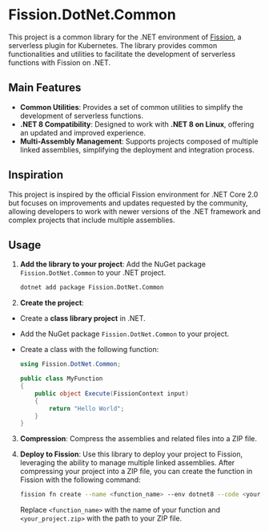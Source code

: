 # Fission.DotNet.Common

This project is a common library for the .NET environment of [Fission](https://fission.io/), a serverless plugin for Kubernetes. The library provides common functionalities and utilities to facilitate the development of serverless functions with Fission on .NET.

## Main Features

- **Common Utilities**: Provides a set of common utilities to simplify the development of serverless functions.
- **.NET 8 Compatibility**: Designed to work with **.NET 8 on Linux**, offering an updated and improved experience.
- **Multi-Assembly Management**: Supports projects composed of multiple linked assemblies, simplifying the deployment and integration process.

## Inspiration

This project is inspired by the official Fission environment for .NET Core 2.0 but focuses on improvements and updates requested by the community, allowing developers to work with newer versions of the .NET framework and complex projects that include multiple assemblies.

## Usage

1. **Add the library to your project**:
   Add the NuGet package `Fission.DotNet.Common` to your .NET project.

   ```bash
   dotnet add package Fission.DotNet.Common

2. **Create the project**:
- Create a **class library project** in .NET.
- Add the NuGet package `Fission.DotNet.Common` to your project.
- Create a class with the following function:

    ```csharp
    using Fission.DotNet.Common;

    public class MyFunction
    {
        public object Execute(FissionContext input)
        {
            return "Hello World";
        }
    }
     ```
3. **Compression**: Compress the assemblies and related files into a ZIP file.

4. **Deploy to Fission**: Use this library to deploy your project to Fission, leveraging the ability to manage multiple linked assemblies. After compressing your project into a ZIP file, you can create the function in Fission with the following command:

    ```bash
    fission fn create --name <function_name> --env dotnet8 --code <your_project.zip> --entrypoint <name_of_assembly_without_extension>.<namespace>.<classname>
    ```
    Replace `<function_name>` with the name of your function and `<your_project.zip>` with the path to your ZIP file.     